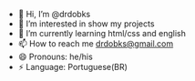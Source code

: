 - 👋 Hi, I’m @drdobks
- 👀 I’m interested in show my projects
- 🌱 I’m currently learning html/css and english
- 📫 How to reach me drdobks@gmail.com
- 😄 Pronouns: he/his
- ⚡ Language: Portuguese(BR)

<!---
drdobks/drdobks is a ✨ special ✨ repository because its `README.md` (this file) appears on your GitHub profile.
You can click the Preview link to take a look at your changes.
--->
